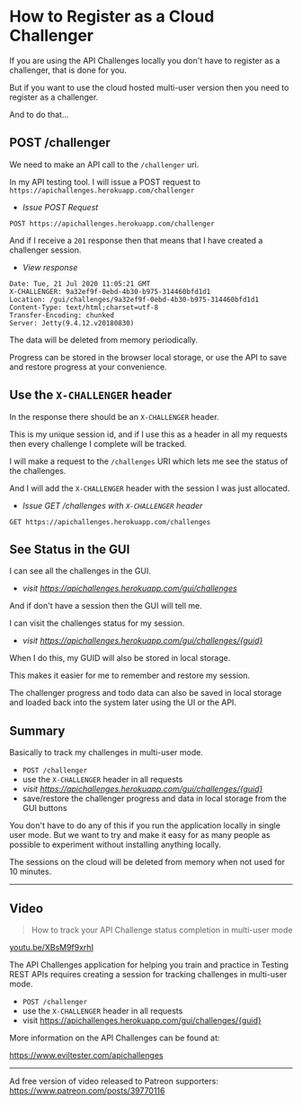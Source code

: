 # How to Register as a Cloud Challenger

If you are using the API Challenges locally you don't have to register as a challenger, that is done for you.

But if you want to use the cloud hosted multi-user version then you need to register as a challenger.

And to do that...

## POST /challenger

We need to make an API call to the `/challenger` uri.

In my API testing tool. I will issue a POST request to `https://apichallenges.herokuapp.com/challenger`

- _Issue POST Request_

~~~~~~~~
POST https://apichallenges.herokuapp.com/challenger
~~~~~~~~

And if I receive a `201` response then that means that I have created a challenger session.

- _View response_

~~~~~~~~
Date: Tue, 21 Jul 2020 11:05:21 GMT
X-CHALLENGER: 9a32ef9f-0ebd-4b30-b975-314460bfd1d1
Location: /gui/challenges/9a32ef9f-0ebd-4b30-b975-314460bfd1d1
Content-Type: text/html;charset=utf-8
Transfer-Encoding: chunked
Server: Jetty(9.4.12.v20180830)
~~~~~~~~

The data will be deleted from memory periodically.

Progress can be stored in the browser local storage, or use the API to save and restore progress at your convenience.

## Use the `X-CHALLENGER` header

In the response there should be an `X-CHALLENGER` header.

This is my unique session id, and if I use this as a header in all my requests then every challenge I complete will be tracked.

I will make a request to the `/challenges` URI which lets me see the status of the challenges.

And I will add the `X-CHALLENGER` header with the session I was just allocated.

- _Issue GET /challenges with `X-CHALLENGER` header_

~~~~~~~~~
GET https://apichallenges.herokuapp.com/challenges
~~~~~~~~~

## See Status in the GUI

I can see all the challenges in the GUI.

- _visit https://apichallenges.herokuapp.com/gui/challenges_

And if don't have a session then the GUI will tell me.

I can visit the challenges status for my session.

- _visit https://apichallenges.herokuapp.com/gui/challenges/{guid}_

When I do this, my GUID will also be stored in local storage.

This makes it easier for me to remember and restore my session.

The challenger progress and todo data can also be saved in local storage and loaded back into the system later using the UI or the API.

## Summary

Basically to track my challenges in multi-user mode.

- `POST /challenger`
- use the `X-CHALLENGER` header in all requests
- _visit https://apichallenges.herokuapp.com/gui/challenges/{guid}_
- save/restore the challenger progress and data in local storage from the GUI buttons

You don't have to do any of this if you run the application locally in single user mode. But we want to try and make it easy for as many people as possible to experiment without installing anything locally.

The sessions on the cloud will be deleted from memory when not used for 10 minutes.

---

## Video

> How to track your API Challenge status completion in multi-user mode

[youtu.be/XBsM9f9xrhI](https://youtu.be/XBsM9f9xrhI)

The API Challenges application for helping you train and practice in Testing REST APIs requires creating a session for tracking challenges in multi-user mode.

- `POST /challenger`
- use the `X-CHALLENGER` header in all requests
- visit https://apichallenges.herokuapp.com/gui/challenges/{guid}

More information on the API Challenges can be found at:

https://www.eviltester.com/apichallenges

---

Ad free version of video released to Patreon supporters: https://www.patreon.com/posts/39770116
